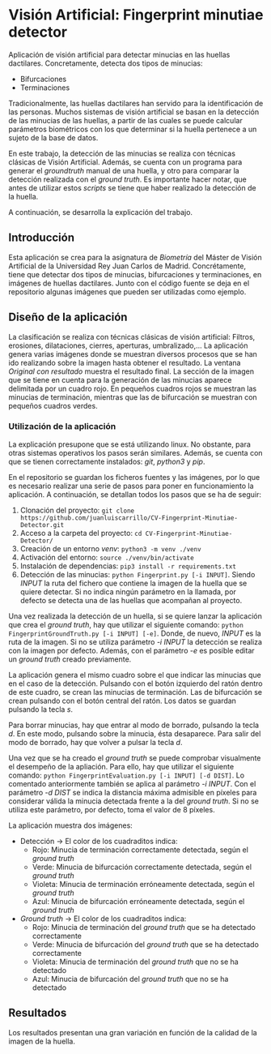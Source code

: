 # Visión Artificial: Fingerprint minutiae detector

Aplicación de visión artificial para detectar minucias en las huellas dactilares. Concretamente, detecta dos tipos de minucias:
- Bifurcaciones
- Terminaciones

Tradicionalmente, las huellas dactilares han servido para la identificación de las personas. Muchos sistemas de visión artificial se basan en la detección de las minucias de las huellas, a partir de las cuales se puede calcular parámetros biométricos con los que determinar si la huella pertenece a un sujeto de la base de datos.

En este trabajo, la detección de las minucias se realiza con técnicas clásicas de Visión Artificial. Además, se cuenta con un programa para generar el *groundtruth* manual de una huella, y otro para comparar la detección realizada con el *ground truth*. Es importante hacer notar, que antes de utilizar estos *scripts* se tiene que haber realizado la detección de la huella.

A continuación, se desarrolla la explicación del trabajo.

## Introducción

Esta aplicación se crea para la asignatura de *Biometría* del Máster de Visión Artificial de la Universidad Rey Juan Carlos de Madrid. Concrétamente, tiene que detectar dos tipos de minucias, bifurcaciones y terminaciones, en imágenes de huellas dactilares. Junto con el código fuente se deja en el repositorio algunas imágenes que pueden ser utilizadas como ejemplo.


## Diseño de la aplicación

La clasificación se realiza con técnicas clásicas de visión artificial: Filtros, erosiones, dilataciones, cierres, aperturas, umbralizado,... La aplicación genera varias imágenes donde se muestran diversos procesos que se han ido realizando sobre la imagen hasta obtener el resultado. La ventana *Original con resultado* muestra el resultado final. La sección de la imagen que se tiene en cuenta para la generación de las minucias aparece delimitada por un cuadro rojo. En pequeños cuadros rojos se muestran las minucias de terminación, mientras que las de bifurcación se muestran con pequeños cuadros verdes.



### Utilización de la aplicación

La explicación presupone que se está utilizando linux. No obstante, para otras sistemas operativos los pasos serán similares. Además, se cuenta con que se tienen correctamente instalados: *git*, *python3* y *pip*.

En el repositorio se guardan los ficheros fuentes y las imágenes, por lo que es necesario realizar una serie de pasos para poner en funcionamiento la aplicación. A continuación, se detallan todos los pasos que se ha de seguir:
1. Clonación del proyecto: `git clone https://github.com/juanluiscarrillo/CV-Fingerprint-Minutiae-Detector.git`
2. Acceso a la carpeta del proyecto: `cd CV-Fingerprint-Minutiae-Detector/`
3. Creación de un entorno *venv*: `python3 -m venv ./venv`
4. Activación del entorno: `source ./venv/bin/activate`
5. Instalación de dependencias: `pip3 install -r requirements.txt` 
6. Detección de las minucias: `python Fingerprint.py [-i INPUT]`. Siendo *INPUT* la ruta del fichero que contiene la imagen de la huella que se quiere detectar. Si no indica ningún parámetro en la llamada, por defecto se detecta una de las huellas que acompañan al proyecto.

Una vez realizada la detección de un huella, si se quiere lanzar la aplicación que crea el *ground truth*, hay que utilizar el siguiente comando: `python FingerprintGroundTruth.py [-i INPUT] [-e]`. Donde, de nuevo, *INPUT* es la ruta de la imagen. Si no se utiliza parámetro *-i INPUT* la detección se realiza con la imagen por defecto. Además, con el parámetro *-e* es posible editar un *ground truth* creado previamente. 

La aplicación genera el mismo cuadro sobre el que indicar las minucias que en el caso de la detección. Pulsando con el botón izquierdo del ratón dentro de este cuadro, se crean las minucias de terminación. Las de bifurcación se crean pulsando con el botón central del ratón. Los datos se guardan pulsando la tecla *s*.

Para borrar minucias, hay que entrar al modo de borrado, pulsando la tecla *d*. En este modo, pulsando sobre la minucia, ésta desaparece. Para salir del modo de borrado, hay que volver a pulsar la tecla *d*.

Una vez que se ha creado el *ground truth* se puede comprobar visualmente el desempeño de la apliación. Para ello, hay que utilizar el siguiente comando: `python FingerprintEvaluation.py [-i INPUT] [-d DIST]`. Lo comentado anteriormente también se aplica al parámetro *-i INPUT*. Con el parámetro *-d DIST* se indica la distancia máxima admisible en píxeles para considerar válida la minucia detectada frente a la del *ground truth*. Si no se utiliza este parámetro, por defecto, toma el valor de 8 píxeles.

La aplicación muestra dos imágenes:
- Detección -> El color de los cuadraditos indica:
    - Rojo: Minucia de terminación correctamente detectada, según el *ground truth*
    - Verde: Minucia de bifurcación correctamente detectada, según el *ground truth*
    - Violeta: Minucia de terminación erróneamente detectada, según el *ground truth*
    - Azul: Minucia de bifurcación erróneamente detectada, según el *ground truth*
- *Ground truth* -> El color de los cuadraditos indica:
    - Rojo: Minucia de terminación del *ground truth* que se ha detectado correctamente
    - Verde: Minucia de bifurcación del *ground truth* que se ha detectado correctamente
    - Violeta: Minucia de terminación del *ground truth* que no se ha detectado
    - Azul: Minucia de bifurcación del *ground truth* que no se ha detectado

## Resultados

Los resultados presentan una gran variación en función de la calidad de la imagen de la huella. 
